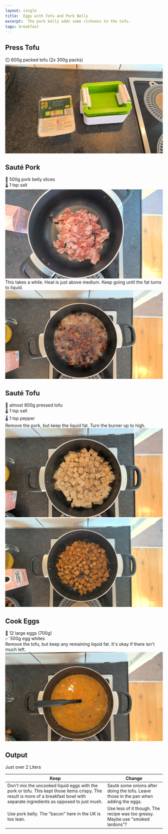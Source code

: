 ```yaml
---
layout: single
title:  Eggs with Tofu and Pork Belly
excerpt:  The pork belly adds some richness to the tofu.
tags: breakfast
---
```

## Press Tofu
⏲️ 600g packed tofu (2x 300g packs)
![](/assets/images/eggs-tofu-bacon-aa.jpg)

## Sauté Pork
🔪 500g pork belly slices  
🌡️ 1 tsp salt
![](/assets/images/eggs-tofu-bacon-a.jpg)
This takes a while. Heat is just above medium. Keep going until the fat turns to liquid.
![](/assets/images/eggs-tofu-bacon-b.jpg)

## Sauté Tofu
🔪 almost 600g pressed tofu  
🌡️ 1 tsp salt  
🌡️ 1 tsp pepper  
Remove the pork, but keep the liquid fat. Turn the burner up to high.
![](/assets/images/eggs-tofu-bacon-c.jpg)
![](/assets/images/eggs-tofu-bacon-d.jpg)

## Cook Eggs
🔪 12 large eggs (700g)  
✅ 500g egg whites  
Remove the tofu, but keep any remaining liquid fat. It's okay if there isn't much left.
![](/assets/images/eggs-tofu-bacon-e.jpg)

## Output
Just over 2 Liters

Keep|Change
-|-
Don't mix the uncooked liquid eggs with the pork or tofu. This kept those items crispy. The result is more of a breakfast bowl with separate ingredients as opposed to just mush.|Sauté some onions after doing the tofu. Leave those in the pan when adding the eggs.
Use pork belly. The "bacon" here in the UK is too lean.|Use less of it though. The recipe was too greasy. Maybe use "smoked lardons"?
